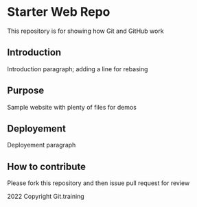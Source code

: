 # Starter Web Repo

This repository is for showing how Git and GitHub work

## Introduction

Introduction paragraph; adding a line for rebasing

## Purpose

Sample website with plenty of files for demos

## Deployement

Deployement paragraph

## How to contribute

Please fork this repository and then issue pull request for review

2022 Copyright Git.training